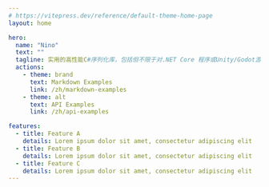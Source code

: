```yaml
---
# https://vitepress.dev/reference/default-theme-home-page
layout: home

hero:
  name: "Nino"
  text: ""
  tagline: 实用的高性能C#序列化库，包括但不限于对.NET Core 程序或Unity/Godot游戏带来令人难以置信的效益。
  actions:
    - theme: brand
      text: Markdown Examples
      link: /zh/markdown-examples
    - theme: alt
      text: API Examples
      link: /zh/api-examples

features:
  - title: Feature A
    details: Lorem ipsum dolor sit amet, consectetur adipiscing elit
  - title: Feature B
    details: Lorem ipsum dolor sit amet, consectetur adipiscing elit
  - title: Feature C
    details: Lorem ipsum dolor sit amet, consectetur adipiscing elit
---
```


